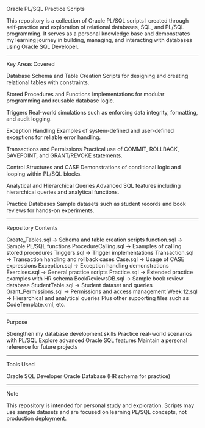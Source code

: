 Oracle PL/SQL Practice Scripts

This repository is a collection of Oracle PL/SQL scripts I created through self-practice and exploration of relational databases, SQL, and PL/SQL programming.
It serves as a personal knowledge base and demonstrates my learning journey in building, managing, and interacting with databases using Oracle SQL Developer.

---

Key Areas Covered

Database Schema and Table Creation
Scripts for designing and creating relational tables with constraints.

Stored Procedures and Functions
Implementations for modular programming and reusable database logic.

Triggers
Real-world simulations such as enforcing data integrity, formatting, and audit logging.

Exception Handling
Examples of system-defined and user-defined exceptions for reliable error handling.

Transactions and Permissions
Practical use of COMMIT, ROLLBACK, SAVEPOINT, and GRANT/REVOKE statements.

Control Structures and CASE
Demonstrations of conditional logic and looping within PL/SQL blocks.

Analytical and Hierarchical Queries
Advanced SQL features including hierarchical queries and analytical functions.

Practice Databases
Sample datasets such as student records and book reviews for hands-on experiments.

---

Repository Contents

Create\_Tables.sql → Schema and table creation scripts
function.sql → Sample PL/SQL functions
ProcedureCalling.sql → Examples of calling stored procedures
Triggers.sql → Trigger implementations
Transaction.sql → Transaction handling and rollback cases
Case.sql → Usage of CASE expressions
Exception.sql → Exception handling demonstrations
Exercises.sql → General practice scripts
Practice.sql → Extended practice examples with HR schema
BookReviewsDB.sql → Sample book review database
StudentTable.sql → Student dataset and queries
Grant\_Permissions.sql → Permissions and access management
Week 12.sql → Hierarchical and analytical queries
Plus other supporting files such as CodeTemplate.xml, etc.

---

Purpose

Strengthen my database development skills
Practice real-world scenarios with PL/SQL
Explore advanced Oracle SQL features
Maintain a personal reference for future projects

---

Tools Used

Oracle SQL Developer
Oracle Database (HR schema for practice)

---

Note

This repository is intended for personal study and exploration.
Scripts may use sample datasets and are focused on learning PL/SQL concepts, not production deployment.
